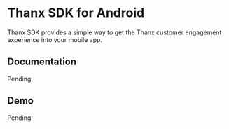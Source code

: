 # Thanx SDK for Android

Thanx SDK provides a simple way to get the Thanx customer engagement experience into your mobile app.

## Documentation

Pending

## Demo

Pending
